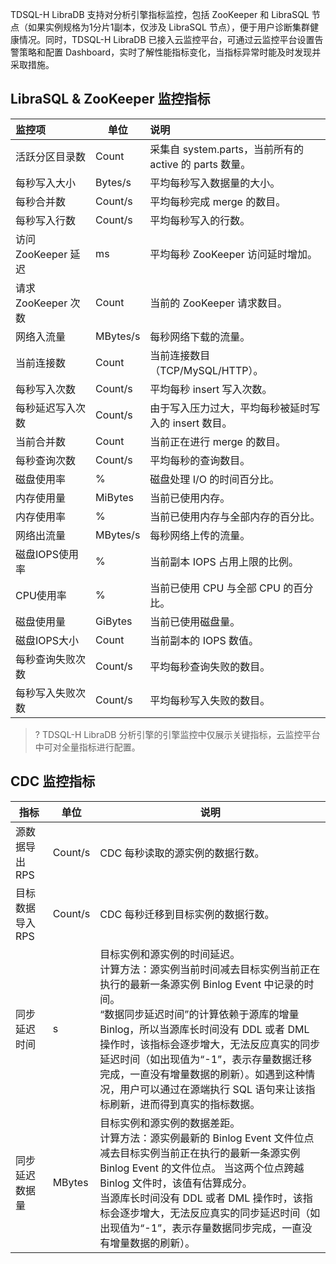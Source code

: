 TDSQL-H LibraDB 支持对分析引擎指标监控，包括 ZooKeeper 和 LibraSQL 节点（如果实例规格为1分片1副本，仅涉及 LibraSQL 节点），便于用户诊断集群健康情况。同时，TDSQL-H LibraDB 已接入云监控平台，可通过云监控平台设置告警策略和配置 Dashboard，实时了解性能指标变化，当指标异常时能及时发现并采取措施。

## LibraSQL & ZooKeeper 监控指标

| 监控项             | 单位     | 说明                                                   |
| :----------------- | -------- | :----------------------------------------------------- |
| 活跃分区目录数     | Count    | 采集自 system.parts，当前所有的 active 的 parts 数量。 |
| 每秒写入大小       | Bytes/s  | 平均每秒写入数据量的大小。                             |
| 每秒合并数         | Count/s  | 平均每秒完成 merge 的数目。                            |
| 每秒写入行数       | Count/s  | 平均每秒写入的行数。                                   |
| 访问 ZooKeeper 延迟 | ms       | 平均每秒 ZooKeeper 访问延时增加。                      |
| 请求 ZooKeeper 次数 | Count    | 当前的 ZooKeeper 请求数目。                            |
| 网络入流量         | MBytes/s | 每秒网络下载的流量。                                   |
| 当前连接数         | Count    | 当前连接数目（TCP/MySQL/HTTP）。                       |
| 每秒写入次数       | Count/s  | 平均每秒 insert 写入次数。                             |
| 每秒延迟写入次数   | Count/s  | 由于写入压力过大，平均每秒被延时写入的 insert 数目。   |
| 当前合并数         | Count    | 当前正在进行 merge 的数目。                            |
| 每秒查询次数       | Count/s  | 平均每秒的查询数目。                                   |
| 磁盘使用率         | %        | 磁盘处理 I/O 的时间百分比。                            |
| 内存使用量         | MiBytes  | 当前已使用内存。                                       |
| 内存使用率         | %        | 当前已使用内存与全部内存的百分比。                     |
| 网络出流量         | MBytes/s | 每秒网络上传的流量。                                   |
| 磁盘IOPS使用率     | %        | 当前副本 IOPS 占用上限的比例。                          |
| CPU使用率          | %        | 当前已使用 CPU 与全部 CPU 的百分比。                       |
| 磁盘使用量         | GiBytes  | 当前已使用磁盘量。                                     |
| 磁盘IOPS大小       | Count    | 当前副本的 IOPS 数值。                                 |
| 每秒查询失败次数   | Count/s  | 平均每秒查询失败的数目。                               |
| 每秒写入失败次数   | Count/s  | 平均每秒写入失败的数目。                               |

>?
>TDSQL-H LibraDB 分析引擎的引擎监控中仅展示关键指标，云监控平台中可对全量指标进行配置。

## CDC 监控指标

| 指标            | 单位    | 说明                                                         |
| --------------- | ------- | ------------------------------------------------------------ |
| 源数据导出 RPS   | Count/s | CDC 每秒读取的源实例的数据行数。                              |
| 目标数据导入 RPS | Count/s | CDC 每秒迁移到目标实例的数据行数。                            |
| 同步延迟时间    | s       | 目标实例和源实例的时间延迟。<br/>计算方法：源实例当前时间减去目标实例当前正在执行的最新一条源实例 Binlog Event 中记录的时间。 <br/>“数据同步延迟时间”的计算依赖于源库的增量 Binlog，所以当源库长时间没有 DDL 或者 DML 操作时，该指标会逐步增大，无法反应真实的同步延迟时间（如出现值为“-1”，表示存量数据迁移完成，一直没有增量数据的刷新）。如遇到这种情况，用户可以通过在源端执行 SQL 语句来让该指标刷新，进而得到真实的指标数据。 |
| 同步延迟数据量  | MBytes  | 目标实例和源实例的数据差距。<br/>计算方法：源实例最新的 Binlog Event 文件位点减去目标实例当前正在执行的最新一条源实例 Binlog Event 的文件位点。 当这两个位点跨越 Binlog 文件时，该值有估算成分。<br/>当源库长时间没有 DDL 或者 DML 操作时，该指标会逐步增大，无法反应真实的同步延迟时间（如出现值为“-1”，表示存量数据同步完成，一直没有增量数据的刷新）。 |

